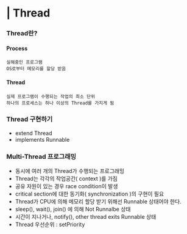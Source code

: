 # | Thread

### Thread란?
#### Process
	실해중인 프로그램
	OS로부터 메모리를 할당 받음
#### Thread<br>
	실제 프로그램이 수행되는 작업의 최소 단위
	하나의 프로세스는 하나 이상의 Thread를 가지게 됨
	
### Thread 구현하기
 - extend Thread
 - implements Runnable
 
### Multi-Thread 프로그래밍
 - 동시에 여러 개의 Thread가 수행되는 프로그래밍
 - Thread는 각각의 작업공간( context )를 가짐
 - 공유 자원이 있는 경우 race condition이 발생
 - critical section에 대한 동기화( synchronization )의 구현이 필요
 - Thread가 CPU에 의해 메모리 할당 받기 위해선 Runnable 상태어야 한다.
 - sleep(), wait(), join() 에 의해 Not Runnalbe 상태
 - 시간이 지나거나, notify(), other thread exits Runnable 상태
 - Thread 우선순위 : setPriority